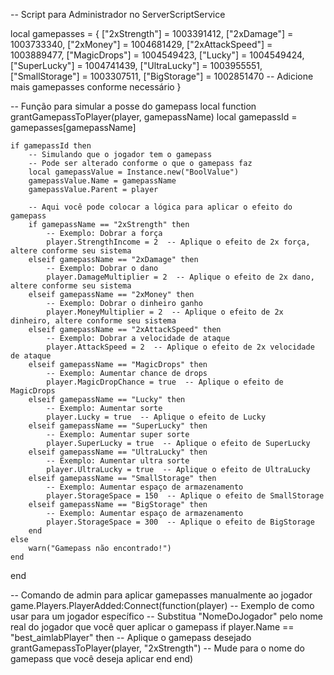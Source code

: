-- Script para Administrador no ServerScriptService

local gamepasses = {
    ["2xStrength"] = 1003391412,
    ["2xDamage"] = 1003733340,
    ["2xMoney"] = 1004681429,
    ["2xAttackSpeed"] = 1003889477,
    ["MagicDrops"] = 1004549423,
    ["Lucky"] = 1004549424,
    ["SuperLucky"] = 1004741439,
    ["UltraLucky"] = 1003955551,
    ["SmallStorage"] = 1003307511,
    ["BigStorage"] = 1002851470
    -- Adicione mais gamepasses conforme necessário
}

-- Função para simular a posse do gamepass
local function grantGamepassToPlayer(player, gamepassName)
    local gamepassId = gamepasses[gamepassName]

    if gamepassId then
        -- Simulando que o jogador tem o gamepass
        -- Pode ser alterado conforme o que o gamepass faz
        local gamepassValue = Instance.new("BoolValue")
        gamepassValue.Name = gamepassName
        gamepassValue.Parent = player

        -- Aqui você pode colocar a lógica para aplicar o efeito do gamepass
        if gamepassName == "2xStrength" then
            -- Exemplo: Dobrar a força
            player.StrengthIncome = 2  -- Aplique o efeito de 2x força, altere conforme seu sistema
        elseif gamepassName == "2xDamage" then
            -- Exemplo: Dobrar o dano
            player.DamageMultiplier = 2  -- Aplique o efeito de 2x dano, altere conforme seu sistema
        elseif gamepassName == "2xMoney" then
            -- Exemplo: Dobrar o dinheiro ganho
            player.MoneyMultiplier = 2  -- Aplique o efeito de 2x dinheiro, altere conforme seu sistema
        elseif gamepassName == "2xAttackSpeed" then
            -- Exemplo: Dobrar a velocidade de ataque
            player.AttackSpeed = 2  -- Aplique o efeito de 2x velocidade de ataque
        elseif gamepassName == "MagicDrops" then
            -- Exemplo: Aumentar chance de drops
            player.MagicDropChance = true  -- Aplique o efeito de MagicDrops
        elseif gamepassName == "Lucky" then
            -- Exemplo: Aumentar sorte
            player.Lucky = true  -- Aplique o efeito de Lucky
        elseif gamepassName == "SuperLucky" then
            -- Exemplo: Aumentar super sorte
            player.SuperLucky = true  -- Aplique o efeito de SuperLucky
        elseif gamepassName == "UltraLucky" then
            -- Exemplo: Aumentar ultra sorte
            player.UltraLucky = true  -- Aplique o efeito de UltraLucky
        elseif gamepassName == "SmallStorage" then
            -- Exemplo: Aumentar espaço de armazenamento
            player.StorageSpace = 150  -- Aplique o efeito de SmallStorage
        elseif gamepassName == "BigStorage" then
            -- Exemplo: Aumentar espaço de armazenamento
            player.StorageSpace = 300  -- Aplique o efeito de BigStorage
        end
    else
        warn("Gamepass não encontrado!")
    end
end

-- Comando de admin para aplicar gamepasses manualmente ao jogador
game.Players.PlayerAdded:Connect(function(player)
    -- Exemplo de como usar para um jogador específico
    -- Substitua "NomeDoJogador" pelo nome real do jogador que você quer aplicar o gamepass
    if player.Name == "best_aimlabPlayer" then
        -- Aplique o gamepass desejado
        grantGamepassToPlayer(player, "2xStrength")  -- Mude para o nome do gamepass que você deseja aplicar
    end
end)
